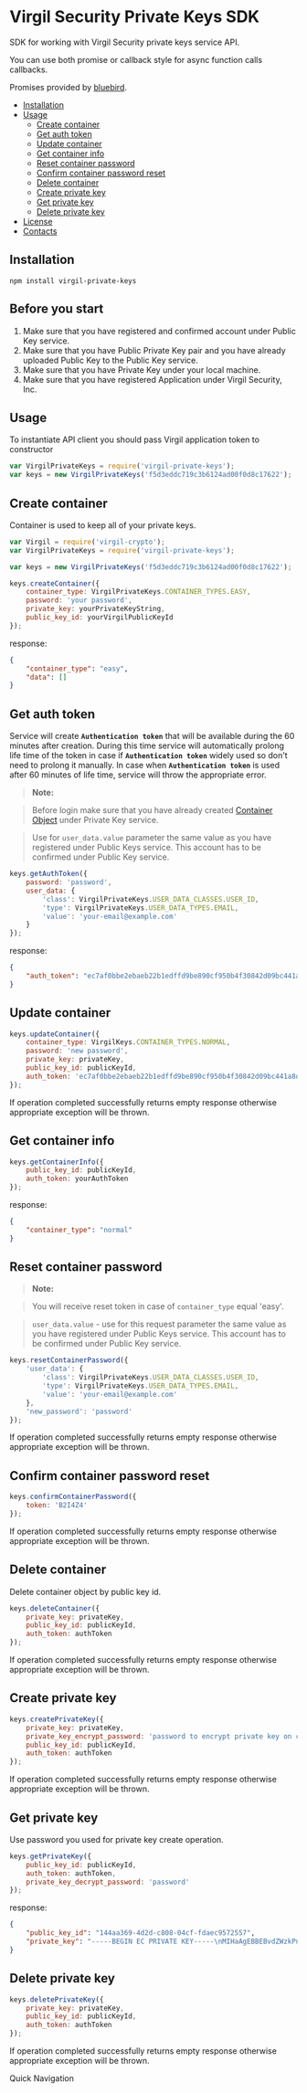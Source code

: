 
# Virgil Security Private Keys SDK

SDK for working with Virgil Security private keys service API.

You can use both promise or callback style for async function calls callbacks.

Promises provided by [bluebird](http://github.com).

- [Installation](#installation)
- [Usage](#usage)
    - [Create container](#create-container)
    - [Get auth token](#get-auth-token)
    - [Update container](#update-container)
    - [Get container info](#get-container-info)
    - [Reset container password](#reset-container-password)
    - [Confirm container password reset](#confirm-container-password-reset)
    - [Delete container](#delete-container)
    - [Create private key](#create-private-key)
    - [Get private key](#get-private-key)
    - [Delete private key](#delete-private-key)
- [License](#license)
- [Contacts](#contacts)

## Installation

```
npm install virgil-private-keys
```

## Before you start

1. Make sure that you have registered and confirmed account under Public Key service.
2. Make sure that you have Public Private Key pair and you have already uploaded Public Key to the Public Key service.
3. Make sure that you have Private Key under your local machine.
4. Make sure that you have registered Application under Virgil Security, Inc.

## Usage

To instantiate API client you should pass Virgil application token to constructor

```javascript
var VirgilPrivateKeys = require('virgil-private-keys');
var keys = new VirgilPrivateKeys('f5d3eddc719c3b6124ad00f0d8c17622');
```

## Create container

Container is used to keep all of your private keys.

```javascript
var Virgil = require('virgil-crypto');
var VirgilPrivateKeys = require('virgil-private-keys');

var keys = new VirgilPrivateKeys('f5d3eddc719c3b6124ad00f0d8c17622');

keys.createContainer({
	container_type: VirgilPrivateKeys.CONTAINER_TYPES.EASY,
	password: 'your password',
	private_key: yourPrivateKeyString,
	public_key_id: yourVirgilPublicKeyId
});
```

response:

```json
{
    "container_type": "easy",
    "data": []
}
```

## Get auth token

Service will create **`Authentication token`** that will be available during the 60 minutes after creation. During this time service will automatically prolong life time of the token in case if **`Authentication token`** widely used so don't need to prolong it manually. In case when **`Authentication token`** is used after 60 minutes of life time, service will throw the appropriate error.

> **Note:**

> Before login make sure that you have already created [Container Object](#create-container) under Private Key service.

> Use for `user_data.value` parameter the same value as you have registered under Public Keys service. This account has to be confirmed under Public Key service.

```javascript
keys.getAuthToken({
	password: 'password',
	user_data: {
		'class': VirgilPrivateKeys.USER_DATA_CLASSES.USER_ID,
		'type': VirgilPrivateKeys.USER_DATA_TYPES.EMAIL,
		'value': 'your-email@example.com'
	}
});
```

response:

```json
{
    "auth_token": "ec7af0bbe2ebaeb22b1edffd9be890cf950b4f30842d09bc441a8dcacc4317e4"
}
```

## Update container

```javascript
keys.updateContainer({
	container_type: VirgilKeys.CONTAINER_TYPES.NORMAL,
	password: 'new password',
	private_key: privateKey,
	public_key_id: publicKeyId,
	auth_token: 'ec7af0bbe2ebaeb22b1edffd9be890cf950b4f30842d09bc441a8dcacc4317e4'
});
```

If operation completed successfully returns empty response otherwise appropriate exception will be thrown.

## Get container info

```javascript
keys.getContainerInfo({
	public_key_id: publicKeyId,
	auth_token: yourAuthToken
});
```

response:

```json
{
    "container_type": "normal"
}
```

## Reset container password

> **Note:**

> You will receive reset token in case of `container_type` equal 'easy'.

> `user_data.value` - use for this request parameter the same value as you have registered under Public Keys service. This account has to be confirmed under Public Key service.

```javascript
keys.resetContainerPassword({
	'user_data': {
		'class': VirgilPrivateKeys.USER_DATA_CLASSES.USER_ID,
		'type': VirgilPrivateKeys.USER_DATA_TYPES.EMAIL,
		'value': 'your-email@example.com'
	},
	'new_password': 'password'
});
```

If operation completed successfully returns empty response otherwise appropriate exception will be thrown.

## Confirm container password reset

```javascript
keys.confirmContainerPassword({
	token: 'B2I4Z4'
});
```

If operation completed successfully returns empty response otherwise appropriate exception will be thrown.

## Delete container

Delete container object by public key id.

```javascript
keys.deleteContainer({
	private_key: privateKey,
	public_key_id: publicKeyId,
	auth_token: authToken
});
```

If operation completed successfully returns empty response otherwise appropriate exception will be thrown.

## Create private key

```javascript
keys.createPrivateKey({
	private_key: privateKey,
	private_key_encrypt_password: 'password to encrypt private key on client-side',
	public_key_id: publicKeyId,
	auth_token: authToken
});
```

If operation completed successfully returns empty response otherwise appropriate exception will be thrown.

## Get private key

Use password you used for private key create operation.

```javascript
keys.getPrivateKey({
	public_key_id: publicKeyId,
	auth_token: authToken,
	private_key_decrypt_password: 'password'
});
```

response:

```json
{
    "public_key_id": "144aa369-4d2d-c808-04cf-fdaec9572557",
    "private_key": "-----BEGIN EC PRIVATE KEY-----\nMIHaAgEBBEBvdZWzkPnDatQ8xkxD5MdzMBJ4+fc7pfL5oWJ5jAWya+tiRzzsPC01\nbbSUe5L3wu868VTin4aVbN3OhKZ9lZK0oAsGCSskAwMCCAEBDaGBhQOBggAEF8JK\n+qop2/QTHZuE4oDgvkZScpGkF9nlpaGY7aDCAhwMoVJz0f+xbz6jfWbpqyCIyl4w\nmb8hm4UwnSCLvKKYjpq7ctM1/xBQWdZBFJGfwrdOAUVKyJ5kCQVwJJ2JbNYMEs8c\n8nE1PuqAyIW4d3FPOUEBwMcvQgYH2ykQppXowO8=\n-----END EC PRIVATE KEY-----\n"
}
```

## Delete private key

```javascript
keys.deletePrivateKey({
	private_key: privateKey,
	public_key_id: publicKeyId,
	auth_token: authToken
});
```

If operation completed successfully returns empty response otherwise appropriate exception will be thrown.
</div>
</div>

<div class="col-md-12 col-md-offset-2 hidden-md hidden-xs hidden-sm">
<div class="docs-menu" data-ui="affix-docs">
<div class="title">Quick Navigation</div>

<div class="menu-items-wrapper" data-ui="menu-items-wrapper"></div>
</div>
</div>
</div>
</div>
</section>
